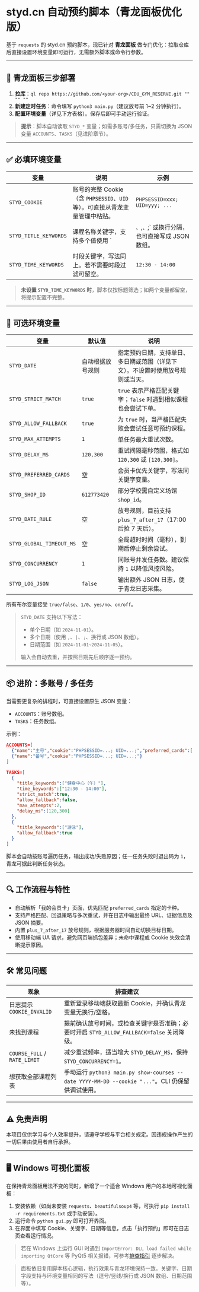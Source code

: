 # styd.cn 自动预约脚本（青龙面板优化版）

基于 `requests` 的 styd.cn 预约脚本，现已针对 **青龙面板** 做专门优化：拉取仓库后直接设置环境变量即可运行，无需额外脚本或命令行参数。

---

## 🚀 青龙面板三步部署

1. **拉库**：`ql repo https://github.com/<your-org>/CDU_GYM_RESERVE.git "" "" ""`
2. **新建定时任务**：命令填写 `python3 main.py`（建议放号前 1~2 分钟执行）。
3. **配置环境变量**（详见下方表格）。保存后即可手动运行验证。

> **提示**：脚本自动读取 `STYD_*` 变量；如需多账号/多任务，只需切换为 JSON 变量 `ACCOUNTS`、`TASKS`（见进阶章节）。

---

## ✅ 必填环境变量

| 变量 | 说明 | 示例 |
| --- | --- | --- |
| `STYD_COOKIE` | 账号的完整 Cookie（含 `PHPSESSID`、`UID` 等）。可直接从青龙变量管理中粘贴。 | `PHPSESSID=xxx; UID=yyy; ...` |
| `STYD_TITLE_KEYWORDS` | 课程名称关键字，支持多个值使用 `|`、`,`、`;` 或换行分隔，也可直接写成 JSON 数组。 | `健身中心（午）|健身房` |
| `STYD_TIME_KEYWORDS` | 时段关键字，写法同上。若不需要时段过滤可留空。 | `12:30 - 14:00` |

> **未设置 `STYD_TIME_KEYWORDS` 时**，脚本仅按标题筛选；如两个变量都留空，将提示配置不完整。

---

## 🔧 可选环境变量

| 变量 | 默认值 | 说明 |
| --- | --- | --- |
| `STYD_DATE` | 自动根据放号规则 | 指定预约日期，支持单日、多日期或范围（详见下文）。不设置时使用放号规则或当天。 |
| `STYD_STRICT_MATCH` | `true` | `true` 表示严格匹配关键字；`false` 时遇到相似课程也会尝试下单。 |
| `STYD_ALLOW_FALLBACK` | `true` | 为 `true` 时，当严格匹配失败会尝试任意可预约课程。 |
| `STYD_MAX_ATTEMPTS` | `1` | 单任务最大重试次数。 |
| `STYD_DELAY_MS` | `120,300` | 重试间隔毫秒范围，格式如 `120,300` 或 `[120,300]`。 |
| `STYD_PREFERRED_CARDS` | 空 | 会员卡优先关键字，写法同关键字变量。 |
| `STYD_SHOP_ID` | `612773420` | 部分学校需自定义场馆 `shop_id`。 |
| `STYD_DATE_RULE` | 空 | 放号规则，目前支持 `plus_7_after_17`（17:00 后抢 7 天后）。 |
| `STYD_GLOBAL_TIMEOUT_MS` | 空 | 全局超时时间（毫秒），到期后停止剩余尝试。 |
| `STYD_CONCURRENCY` | `1` | 同账号并发任务数。建议保持 `1` 以降低风控风险。 |
| `STYD_LOG_JSON` | `false` | 输出额外 JSON 日志，便于青龙日志采集。 |

所有布尔变量接受 `true/false`、`1/0`、`yes/no`、`on/off`。

> `STYD_DATE` 支持以下写法：
> - 单个日期（如 `2024-11-01`）。
> - 多个日期（使用 `,`、`|`、`;`、换行或 JSON 数组）。
> - 日期范围（如 `2024-11-01~2024-11-05`）。
>
> 输入会自动去重，并按照日期先后顺序逐一预约。

---

## 📦 进阶：多账号 / 多任务

当需要更复杂的排程时，可直接设置原生 JSON 变量：

- `ACCOUNTS`：账号数组。
- `TASKS`：任务数组。

示例：

```json
ACCOUNTS=[
  {"name":"主号","cookie":"PHPSESSID=...; UID=...;","preferred_cards":["次卡"]},
  {"name":"备号","cookie":"PHPSESSID=...; UID=...;"}
]

TASKS=[
  {
    "title_keywords":["健身中心（午）"],
    "time_keywords":["12:30 - 14:00"],
    "strict_match":true,
    "allow_fallback":false,
    "max_attempts":2,
    "delay_ms":[120,300]
  },
  {
    "title_keywords":["游泳"],
    "allow_fallback":true
  }
]
```

脚本会自动按账号遍历任务，输出成功/失败原因；任一任务失败时退出码为 `1`，青龙可据此判断任务状态。

---

## 🔍 工作流程与特性

- 自动解析「我的会员卡」页面，优先匹配 `preferred_cards` 指定的卡种。
- 支持严格匹配、回退策略与多次重试，并在日志中输出最终 URL、证据信息及 JSON 摘要。
- 内置 `plus_7_after_17` 放号规则，根据服务器时间自动切换目标日期。
- 使用移动端 UA 请求，避免网页端抓包差异；未命中课程或 Cookie 失效会清晰提示原因。

---

## 🛠️ 常见问题

| 现象 | 排查建议 |
| --- | --- |
| 日志提示 `COOKIE_INVALID` | 重新登录移动端获取最新 Cookie，并确认青龙变量无换行/空格。 |
| 未找到课程 | 提前确认放号时间，或检查关键字是否准确；必要时开启 `STYD_ALLOW_FALLBACK=false` 关闭降级。 |
| `COURSE_FULL` / `RATE_LIMIT` | 减少重试频率，适当增大 `STYD_DELAY_MS`，保持 `STYD_CONCURRENCY=1`。 |
| 想获取全部课程列表 | 手动运行 `python3 main.py show-courses --date YYYY-MM-DD --cookie "..."`。CLI 仍保留供调试使用。 |

---

## ⚠️ 免责声明

本项目仅供学习与个人效率提升，请遵守学校与平台相关规定。因违规操作产生的一切后果由使用者自行承担。

---

## 🖥️ Windows 可视化面板

在保持青龙面板用法不变的同时，新增了一个适合 Windows 用户的本地可视化面板：

1. 安装依赖（如尚未安装 `requests`、`beautifulsoup4` 等，可执行 `pip install -r requirements.txt` 或手动安装）。
2. 运行命令 `python gui.py` 即可打开界面。
3. 在界面中填写 Cookie、关键字、日期等信息，点击「执行预约」即可在日志页查看运行情况。

> 若在 Windows 上运行 GUI 时遇到 `ImportError: DLL load failed while importing QtCore` 等 PyQt5 相关报错，可参考[排查指引](docs/windows-pyqt5-troubleshooting.md) 逐步解决。

> 面板依旧复用脚本核心逻辑，执行效果与青龙环境保持一致。关键字、日期字段支持与环境变量相同的写法（逗号/竖线/换行或 JSON 数组、日期范围等）。

